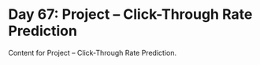 # Day 67: Project – Click-Through Rate Prediction

Content for Project – Click-Through Rate Prediction.
